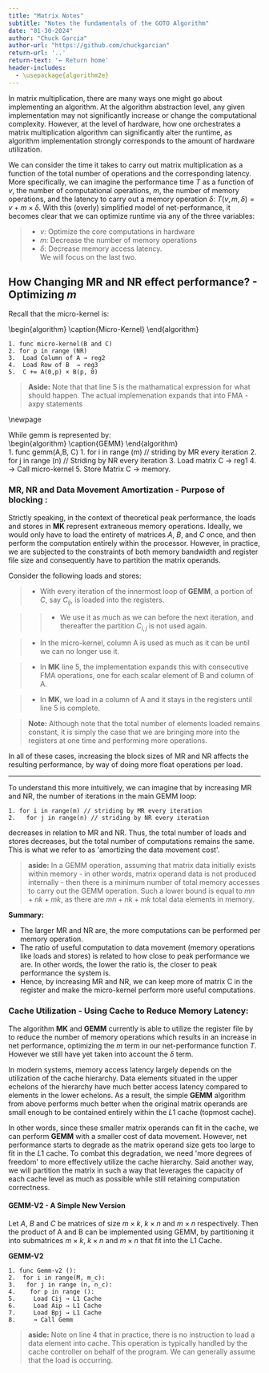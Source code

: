 ```yaml
---
title: "Matrix Notes"
subtitle: "Notes the fundamentals of the GOTO Algorithm"
date: "01-30-2024"
author: "Chuck Garcia"
author-url: "https://github.com/chuckgarcian"
return-url: '..'
return-text: '← Return home'
header-includes:
  - \usepackage{algorithm2e}
---
```


In matrix multiplication, there are many ways one might go about implementing an algorithm. At the algorithm abstraction level, any given implementation may not significantly increase or change the computational complexity. However, at the level of hardware, how one orchestrates a matrix multiplication algorithm can significantly alter the runtime, as algorithm implementation strongly corresponds to the amount of hardware utilization.

We can consider the time it takes to carry out matrix multiplication as a function of the total number of operations and the corresponding latency. More specifically, we can imagine the performance time $T$ as a function of $v$, the number of computational operations, $m$, the number of memory operations, and the latency to carry out a memory operation $\delta$: $T(v, m, \delta) = v + m \times \delta$. With this (overly) simplified model of net-performance, it becomes clear that we can optimize runtime via any of the three variables:    

>  - $v$: Optimize the core computations in hardware  
>  - $m$: Decrease the number of memory operations   
>  - $\delta$: Decrease memory access latency.   
We will focus on the last two.    

## How Changing MR and NR effect performance? - Optimizing $m$   
Recall that the micro-kernel is:

\begin{algorithm}
\caption{Micro-Kernel}
\end{algorithm}   

    1. func micro-kernel(B and C)
    2. for p in range (NR)
    3.  Load Column of A → reg2
    4.  Load Row of B  → reg3 
    5.  C += A(0,p) × B(p, 0)

> **Aside:** Note that that line 5 is the mathamatical expression for what should happen. The actual implemenation expands that into FMA - axpy statements

\newpage

While gemm is represented by:  
\begin{algorithm}
\caption{GEMM}
\end{algorithm}   
    1. func gemm(A,B, C)
    1. for i in range (m) // striding by MR every iteration 
    2.  for j in range (n) // Striding by NR every iteration
    3.    Load matrix C → reg1
    4.    → Call micro-kernel
    5.    Store Matrix C → memory.

### MR, NR and Data Movement Amortization - Purpose of blocking :
Strictly speaking, in the context of theoretical peak performance, the loads and stores in **MK** represent extraneous memory operations. Ideally, we would only have to load the entirety of matrices $A$, $B$, and $C$ once, and then perform the computation entirely within the processor. However, in practice, we are subjected to the constraints of both memory bandwidth and register file size and consequently have to partition the matrix operands.

Consider the following loads and stores:      

> - With every iteration of the innermost loop of **GEMM**, a portion of $C$, 
say $C_{ij}$, is loaded into the registers.   

> > - We use it as much as we can before the next iteration, and thereafter the 
partition $C_{i,j}$ is not used again.  

> - In the micro-kernel, column A is used as much as it can be until we can no 
longer use it.     

> - In **MK** line 5, the implementation expands this with consecutive FMA 
operations, one for each scalar element of B and column of A.   

> - In **MK**, we load in a column of A and it stays in the registers until 
line 5 is complete.    

> **Note:** Although note that the total number of elements loaded remains 
constant, it is simply the case that we are bringing more into the registers at 
one time and performing more operations.   

In all of these cases, increasing the block sizes of MR and NR affects the resulting performance, by way of doing more float operations per load.    

------------- 
To understand this more intuitively, we can imagine that by increasing MR and NR, the number of iterations in the main GEMM loop:

    1. for i in range(m) // striding by MR every iteration 
    2.   for j in range(n) // striding by NR every iteration 

decreases in relation to MR and NR. Thus, the total number of loads and stores decreases, but the total number of computations remains the same. This is what we refer to as 'amortizing the data movement cost'.

> **aside:** In a GEMM operation, assuming that matrix data initially exists within memory - in other words, matrix operand data is not produced internally - then there is a minimum number of total memory accesses to carry out the GEMM operation. Such a lower bound is equal to $mn + nk + mk$, as there are $mn + nk + mk$ total data elements in memory.

**Summary:**
- The larger MR and NR are, the more computations can be performed per memory operation.
- The ratio of useful computation to data movement (memory operations like loads and stores) is related to how close to peak performance we are. In other words, the lower the ratio is, the closer to peak performance the system is.
- Hence, by increasing MR and NR, we can keep more of matrix C in the register and make the micro-kernel perform more useful computations.

### Cache Utilization - Using Cache to Reduce Memory Latency:
The algorithm **MK** and **GEMM** currently is able to utilize the register file by to reduce the number of memory operations which results in an increase in net performance, optimizing the $m$ term in our net-performance function $T$. However we still have yet taken into account the $\delta$ term.

In modern systems, memory access latency largely depends on the utilization of the cache hierarchy. Data elements situated in the upper echelons of the hierarchy have much better access latency compared to elements in the lower echelons. As a result, the simple **GEMM** algorithm from above performs much better when the original matrix operands are small enough to be contained entirely within the $L1$ cache (topmost cache). 

In other words, since these smaller matrix operands can fit in the cache, we can perform **GEMM** with a smaller cost of data movement. However, net performance starts to degrade as the matrix operand size gets too large to fit in the $L1$ cache. To combat this degradation, we need 'more degrees of freedom' to more effectively utilize the cache hierarchy. Said another way, we will partition the matrix in such a way that leverages the capacity of each cache level as much as possible while still retaining computation correctness.  

#### GEMM-V2 - A Simple New Version

Let $A$, $B$ and $C$ be matrices of size $m \times k$, $k \times n$ and $m \times n$ respectively. Then the product of A and B can be implemented using GEMM, by partitioning it into submatrices $m \times k$, $k \times n$ and $m \times n$ that fit into the L1 Cache.  

**GEMM-V2**

    1. func Gemm-v2 ():
    2.  for i in range(M, m_c):
    3.   for j in range (n, n_c):
    4.    for p in range ():
    5.     Load Cij → L1 Cache 
    6.     Load Aip → L1 Cache
    7.     Load Bpj → L1 Cache
    8.     → Call Gemm

> **aside:** Note on line 4 that in practice, there is no instruction to load a data element into cache. This operation is typically handled by the cache controller on behalf of the program. We can generally assume that the load is occurring.  
